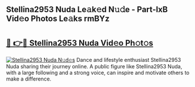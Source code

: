 ## Stellina2953 Nuda Le𝚊k𝚎d N𝚞𝚍e - Part-IxB Vid𝚎o Photos Le𝚊ks rmBYz

# <h2><a href="http://fbfvv2q.evod.top/?m=Stellina2953+Nuda">🔗 👉🔴 Stellina2953 Nuda Vid𝚎o Ph𝚘t𝚘s</a></h2>

[![Stellina2953 Nuda N𝚞d𝚎s](https://i.imgur.com/8V9OHl7.gif)](http://fbfvv2q.evod.top/?m=Stellina2953+Nuda)
Dance and lifestyle enthusiast Stellina2953 Nuda sharing their journey online. A public figure like Stellina2953 Nuda, with a large following and a strong voice, can inspire and motivate others to make a difference. 

